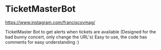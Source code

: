 # TicketMasterBot

https://www.instagram.com/franciscovmag/ 

TicketMaster Bot to get alerts when tickets are available
(Designed for the bad bunny concert, only change the URL's)
Easy to use, the code has comments for easy understanding :)
